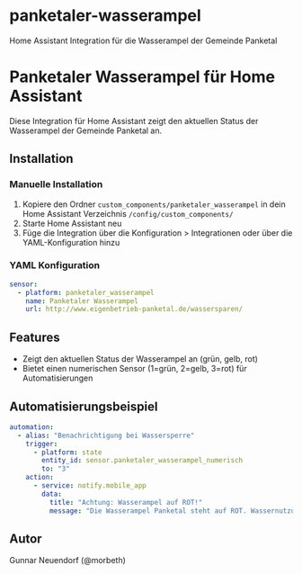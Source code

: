 # panketaler-wasserampel
Home Assistant Integration für die Wasserampel der Gemeinde Panketal

# Panketaler Wasserampel für Home Assistant

Diese Integration für Home Assistant zeigt den aktuellen Status der Wasserampel der Gemeinde Panketal an.

## Installation

### Manuelle Installation

1. Kopiere den Ordner `custom_components/panketaler_wasserampel` in dein Home Assistant Verzeichnis `/config/custom_components/`
2. Starte Home Assistant neu
3. Füge die Integration über die Konfiguration > Integrationen oder über die YAML-Konfiguration hinzu

### YAML Konfiguration

```yaml
sensor:
  - platform: panketaler_wasserampel
    name: Panketaler Wasserampel
    url: http://www.eigenbetrieb-panketal.de/wassersparen/
```

## Features

- Zeigt den aktuellen Status der Wasserampel an (grün, gelb, rot)
- Bietet einen numerischen Sensor (1=grün, 2=gelb, 3=rot) für Automatisierungen

## Automatisierungsbeispiel

```yaml
automation:
  - alias: "Benachrichtigung bei Wassersperre"
    trigger:
      - platform: state
        entity_id: sensor.panketaler_wasserampel_numerisch
        to: "3"
    action:
      - service: notify.mobile_app
        data:
          title: "Achtung: Wasserampel auf ROT!"
          message: "Die Wasserampel Panketal steht auf ROT. Wassernutzung im Außenbereich verboten!"
```

## Autor

Gunnar Neuendorf (@morbeth)
